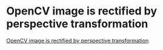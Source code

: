 # OpenCV image is rectified by perspective transformation
[OpenCV image is rectified by perspective transformation](https://aiwithcloud.com/2022/09/15/opencv_image_is_rectified_by_perspective_transformation/)
